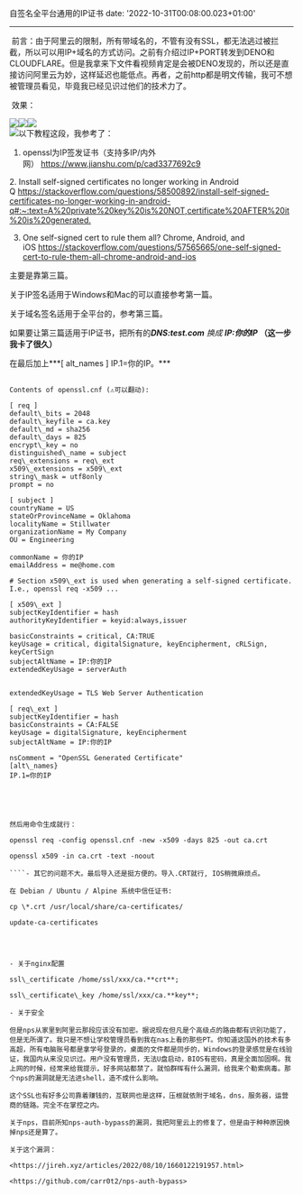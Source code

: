 自签名全平台通用的IP证书
date: '2022-10-31T00:08:00.023+01:00'

---
 前言：由于阿里云的限制，所有带域名的，不管有没有SSL，都无法逃过被拦截，所以可以用IP+域名的方式访问。之前有介绍过IP+PORT转发到DENO和CLOUDFLARE。但是我拿来下文件看视频肯定是会被DENO发现的，所以还是直接访问阿里云为妙，这样延迟也能低点。再者，之前http都是明文传输，我可不想被管理员看见，毕竟我已经见识过他们的技术力了。

 效果：

[![](https://blogger.googleusercontent.com/img/b/R29vZ2xl/AVvXsEh6PdNr1C1Vr65MQNi3x3TX1P8DOca8QVd_hXSwSH3iENVKqBg-3356u66aMl1DEyzpbGTtfC_20CXZbJNxxWJITt8VUGVJiWf68zXwSd8XhodgPG1LE2RelJSvbstZK2-zwCCK4Ljpy9O9uAZsdSs7LQPEhKnyI7Jk37vKCnRy1pvURF1frVNqJPAn/w122-h249/ios-1.png)](https://blogger.googleusercontent.com/img/b/R29vZ2xl/AVvXsEh6PdNr1C1Vr65MQNi3x3TX1P8DOca8QVd_hXSwSH3iENVKqBg-3356u66aMl1DEyzpbGTtfC_20CXZbJNxxWJITt8VUGVJiWf68zXwSd8XhodgPG1LE2RelJSvbstZK2-zwCCK4Ljpy9O9uAZsdSs7LQPEhKnyI7Jk37vKCnRy1pvURF1frVNqJPAn/s1340/ios-1.png)[![](https://blogger.googleusercontent.com/img/b/R29vZ2xl/AVvXsEilxa2CoSX_k5TmTA68G3FKBf0dyIX4Wzq7HqWQlp6DgfWO_blmlivXyLiIS5MPqie2waYmGZlzG_8pjc-84pchHtRE9VOSryHYdIAB4IDMkaGjSzvTIBj_vhG8vkGKolsAhGVTXhgewtZCSZXTRynChOeSxImN_2-MSCVvicPy-h5IxWc5PmOv4WBS/s320/ios-2.png)](https://blogger.googleusercontent.com/img/b/R29vZ2xl/AVvXsEilxa2CoSX_k5TmTA68G3FKBf0dyIX4Wzq7HqWQlp6DgfWO_blmlivXyLiIS5MPqie2waYmGZlzG_8pjc-84pchHtRE9VOSryHYdIAB4IDMkaGjSzvTIBj_vhG8vkGKolsAhGVTXhgewtZCSZXTRynChOeSxImN_2-MSCVvicPy-h5IxWc5PmOv4WBS/s1344/ios-2.png)[![](https://blogger.googleusercontent.com/img/b/R29vZ2xl/AVvXsEi5aMLjHVMzI0gnQI8iGGr6JSMAlZQeAXRcSeSQppT1pCQVC1MY3PsZpnQJGQPe2EESOaGjLqiFHJjOWAgg3dR1kOveMcwzBgGs9bJT4WTogfo_kBVyZxhJREVdy4d4NOH9rkAiZ10xkHs_-u7xAv9h-o1nEN33B6nVnJw0Pr8HkM853T_EvjkjyT55/w183-h201/Android-1.png)](https://blogger.googleusercontent.com/img/b/R29vZ2xl/AVvXsEi5aMLjHVMzI0gnQI8iGGr6JSMAlZQeAXRcSeSQppT1pCQVC1MY3PsZpnQJGQPe2EESOaGjLqiFHJjOWAgg3dR1kOveMcwzBgGs9bJT4WTogfo_kBVyZxhJREVdy4d4NOH9rkAiZ10xkHs_-u7xAv9h-o1nEN33B6nVnJw0Pr8HkM853T_EvjkjyT55/s644/Android-1.png)  
[![](https://blogger.googleusercontent.com/img/b/R29vZ2xl/AVvXsEivx21WM7HtaBJC050vx346z7MCtD5aoQ5H3GmG8Q2lgQ76SVMe8X8A_krEiRz4xQJBIni6y-Z9w_pRzFZEZDmI6ymEC0lZpeKyl2-gvz0XXN4ibaHojWwwRH9f6Iam93oB_qxaO4ow1RmCDXo9K9ebNk5khYTpdGJeA4Us7D8PEBtfz_Mp-bNJz8_A/w175-h174/Android-2.png)](https://blogger.googleusercontent.com/img/b/R29vZ2xl/AVvXsEivx21WM7HtaBJC050vx346z7MCtD5aoQ5H3GmG8Q2lgQ76SVMe8X8A_krEiRz4xQJBIni6y-Z9w_pRzFZEZDmI6ymEC0lZpeKyl2-gvz0XXN4ibaHojWwwRH9f6Iam93oB_qxaO4ow1RmCDXo9K9ebNk5khYTpdGJeA4Us7D8PEBtfz_Mp-bNJz8_A/s608/Android-2.png)以下教程这段，我参考了：

1. openssl为IP签发证书（支持多IP/内外网） <https://www.jianshu.com/p/cad3377692c9>

2. Install self-signed certificates no longer working in Android Q <https://stackoverflow.com/questions/58500892/install-self-signed-certificates-no-longer-working-in-android-q#:~:text=A%20private%20key%20is%20NOT,certificate%20AFTER%20it%20is%20generated.>

3. One self-signed cert to rule them all? Chrome, Android, and iOS <https://stackoverflow.com/questions/57565665/one-self-signed-cert-to-rule-them-all-chrome-android-and-ios>

主要是靠第三篇。

关于IP签名适用于Windows和Mac的可以直接参考第一篇。

关于域名签名适用于全平台的，参考第三篇。

如果要让第三篇适用于IP证书，把所有的***DNS:test.com** 换成* ***IP:你的IP* （这一步我卡了很久）**

在最后加上***[ alt\_names ] IP.1=你的IP。***


```
  
Contents of openssl.cnf (⚠️可以翻动):  

```

```
[ req ]  
default\_bits = 2048  
default\_keyfile = ca.key  
default\_md = sha256  
default\_days = 825  
encrypt\_key = no  
distinguished\_name = subject  
req\_extensions = req\_ext  
x509\_extensions = x509\_ext  
string\_mask = utf8only  
prompt = no  
  
[ subject ]  
countryName = US  
stateOrProvinceName = Oklahoma  
localityName = Stillwater  
organizationName = My Company  
OU = Engineering  
  
commonName = 你的IP  
emailAddress = me@home.com  
  
# Section x509\_ext is used when generating a self-signed certificate. I.e., openssl req -x509 ...  
  
[ x509\_ext ]  
subjectKeyIdentifier = hash  
authorityKeyIdentifier = keyid:always,issuer  
  
basicConstraints = critical, CA:TRUE  
keyUsage = critical, digitalSignature, keyEncipherment, cRLSign, keyCertSign  
subjectAltName = IP:你的IP  
extendedKeyUsage = serverAuth  
  
  
extendedKeyUsage = TLS Web Server Authentication  
  
[ req\_ext ]  
subjectKeyIdentifier = hash  
basicConstraints = CA:FALSE  
keyUsage = digitalSignature, keyEncipherment  
subjectAltName = IP:你的IP  
  
nsComment = "OpenSSL Generated Certificate"  
[alt\_names}  
IP.1=你的IP
```

```

```
  

```

```

```
  

```

```
然后用命令生成就行：
```

```
openssl req -config openssl.cnf -new -x509 -days 825 -out ca.crt  

```
````
openssl x509 -in ca.crt -text -noout  

````- 其它的问题不大。最后导入还是挺方便的。导入.CRT就行, IOS稍微麻烦点。

在 Debian / Ubuntu / Alpine 系统中信任证书: 

cp \*.crt /usr/local/share/ca-certificates/

update-ca-certificates

  


- 关于nginx配置 

ssl\_certificate /home/ssl/xxx/ca.**crt**;

ssl\_certificate\_key /home/ssl/xxx/ca.**key**;

- 关于安全

但是nps从家里到阿里云那段应该没有加密。据说现在但凡是个高级点的路由都有识别功能了，但是无所谓了。我只是不想让学校管理员看到我在nas上看的那些PT。你知道这国外的技术有多高超，所有电脑账号都是拿学号登录的，桌面的文件都是同步的，Windows的登录感觉是在线验证，我国内从来没见识过。用户没有管理员，无法U盘启动，BIOS有密码，真是全面加固啊。我上网的时候，经常来给我提示，好多网站都禁了。就怕群晖有什么漏洞，给我来个勒索病毒。那个nps的漏洞就是无法进shell，造不成什么影响。

这个SSL也有好多公司靠着赚钱的，互联网也是这样，压根就依附于域名，dns，服务器，运营商的链路。完全不在掌控之内。

关于nps，目前所知nps-auth-bypass的漏洞，我把阿里云上的修复了，但是由于种种原因换掉nps还是算了。

关于这个漏洞：

<https://jireh.xyz/articles/2022/08/10/1660122191957.html>

<https://github.com/carr0t2/nps-auth-bypass>  



